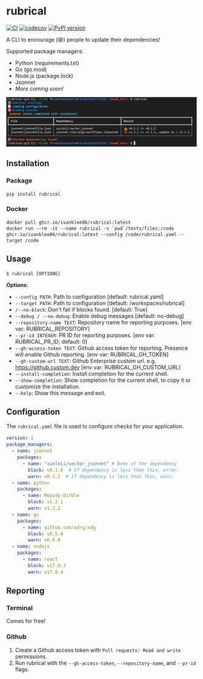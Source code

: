 # rubrical

[![CI](https://github.com/ivanklee86/rubrical/actions/workflows/ci.yaml/badge.svg)](https://github.com/ivanklee86/rubrical/actions/workflows/ci.yaml) [![codecov](https://codecov.io/gh/ivanklee86/rubrical/branch/main/graph/badge.svg?token=9WJM4LBDEX)](https://codecov.io/gh/ivanklee86/rubrical) [![PyPI version](https://badge.fury.io/py/rubrical.svg)](https://badge.fury.io/py/rubrical)

A CLI to encourage (😅) people to update their dependencies!

Supported package managers:
* Python (requirements.txt)
* Go (go.mod)
* Node.js (package.lock)
* Jsonnet
* _More coming soon!_

![rubrical](docs/images/rubrical.png)

## Installation

### Package

```
pip install rubrical
```

### Docker

```
docker pull ghcr.io/ivanklee86/rubrical:latest
docker run --rm -it --name rubrical -v `pwd`/tests/files:/code ghcr.io/ivanklee86/rubrical:latest --config /code/rubrical.yaml --target /code
```

## Usage

```console
$ rubrical [OPTIONS]
```

**Options**:

* `--config PATH`: Path to configuration  [default: rubrical.yaml]
* `--target PATH`: Path to configuration  [default: /workspaces/rubrical]
* `/--no-block`: Don't fail if blocks found.  [default: True]
* `--debug / --no-debug`: Enable debug messages  [default: no-debug]
* `--repository-name TEXT`: Repository name for reporting purposes.  [env var: RUBRICAL_REPOSITORY]
* `--pr-id INTEGER`: PR ID for reporting purposes.  [env var: RUBRICAL_PR_ID; default: 0]
* `--gh-access-token TEXT`: Github access token for reporting.  Presence will enable Github reporting.  [env var: RUBRICAL_GH_TOKEN]
* `--gh-custom-url TEXT`: Github Enterprise custom url. e.g. https://github.custom.dev  [env var: RUBRICAL_GH_CUSTOM_URL]
* `--install-completion`: Install completion for the current shell.
* `--show-completion`: Show completion for the current shell, to copy it or customize the installation.
* `--help`: Show this message and exit.

## Configuration

The `rubrical.yaml` file is used to configure checks for your application.

```yaml
version: 1
package_managers:
  - name: jsonnet
    packages:
      - name: "xunleii/vector_jsonnet" # Name of the dependency
        block: v0.1.0  # If dependency is less than this, error.
        warn: v0.1.2  # If dependency is less than this, warn.
  - name: python
    packages:
      - name: Mopidy-Dirble
        block: v1.2.1
        warn: v1.2.2
  - name: go
    packages:
      - name: github.com/adrg/xdg
        block: v0.5.0
        warn: v0.6.0
  - name: nodejs
    packages:
      - name: react
        block: v17.0.3
        warn: v17.0.4
```

## Reporting

### Terminal

Comes for free!

### Github

1. Create a Github access token with `Pull requests: Read and write` permissions.
2. Run rubrical with the `--gh-access-token`, `--repository-name`, and `--pr-id` flags.
